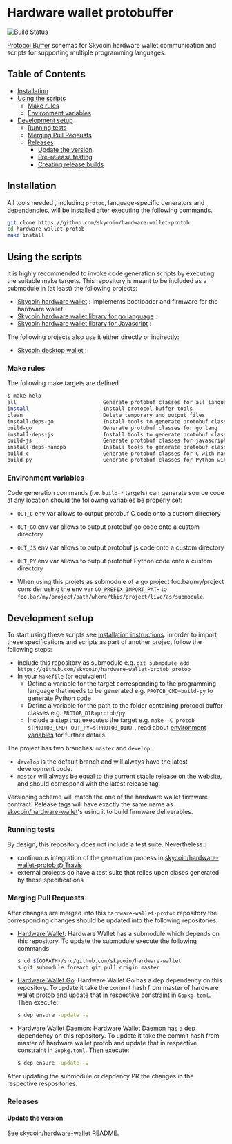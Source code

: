 # Hardware wallet protobuffer

[![Build Status](https://travis-ci.com/skycoin/hardware-wallet-protob.svg?branch=master)](https://travis-ci.com/skycoin/hardware-wallet-protob)

[Protocol Buffer](https://developers.google.com/protocol-buffers/) schemas for Skycoin hardware wallet communication and scripts for supporting multiple programming languages.

## Table of Contents

<!-- MarkdownTOC levels="1,2,3,4,5" autolink="true" bracket="round" -->
- [Installation](#installation)
- [Using the scripts](#using-the-scripts)
  - [Make rules](#make-rules)
  - [Environment variables](#environment-variables)
- [Development setup](#development-setup)
  - [Running tests](#running-tests)
  - [Merging Pull Reqeusts](#merging-pull-requests)
  - [Releases](#releases)
    - [Update the version](#update-the-version)
    - [Pre-release testing](#pre-release-testing)
    - [Creating release builds](#creating-release-builds)
<!-- /MarkdownTOC -->

## Installation

All tools needed , including `protoc`, language-specific generators and dependencies, will be installed after executing the following commands.

```sh
git clone https://github.com/skycoin/hardware-wallet-protob
cd hardware-wallet-protob
make install
```

## Using the scripts

It is highly recommended to invoke code generation scripts by executing the suitable make targets. This repository is meant to be included as a submodule in (at least) the following projects:

- [Skycoin hardware wallet](https://github.com/skycoin/hardware-wallet) : Implements bootloader and firmware for the hardware wallet
- [Skycoin hardware wallet library for go language](https://github.com/skycoin/hardware-wallet-go) :
- [Skycoin hardware wallet library for Javascript](https://github.com/skycoin/hardware-wallet-js) :

The following projects also use it either directly or indirectly:

- [Skycoin desktop wallet ](https://github.com/skycoin/skycoin/tree/master/src/electron) :

### Make rules

The following make targets are defined

```sh
$ make help
all                            Generate protobuf classes for all languages
install                        Install protocol buffer tools
clean                          Delete temporary and output files
install-deps-go                Install tools to generate protobuf classes for go lang
build-go                       Generate protobuf classes for go lang
install-deps-js                Install tools to generate protobuf classes for javascript
build-js                       Generate protobuf classes for javascript
install-deps-nanopb            Install tools to generate protobuf classes for C and Python with nanopb
build-c                        Generate protobuf classes for C with nanopb
build-py                       Generate protobuf classes for Python with nanopb
```

### Environment variables

Code generation commands (i.e. `build-*` targets) can generate source code at any location should the following variables be properly set:

- `OUT_C` env var allows to output protobuf C code onto a custom directory
- `OUT_GO` env var allows to output protobuf go code onto a custom directory
- `OUT_JS` env var allows to output protobuf js code onto a custom directory
- `OUT_PY` env var allows to output protobuf Python code onto a custom directory

- When using this projets as submodule of a go project foo.bar/my/project consider using the env var `GO_PREFIX_IMPORT_PATH` to `foo.bar/my/project/path/where/this/project/live/as/submodule`.

## Development setup

To start using these scripts see [installation instructions](#installation). In order to import these specifications and scripts as part of another project follow the following steps:

- Include this repository as submodule e.g. `git submodule add https://github.com/skycoin/hardware-wallet-protob protob`
- In your `Makefile` (or equivalent)
  * Define a variable for the target corresponding to the programming language that needs to be generated e.g. `PROTOB_CMD=build-py` to generate Python code
  * Define a variable for the path to the folder containing protocol buffer classes e.g. `PROTOB_DIR=protob/py`
  * Include a step that executes the target e.g. `make -C protob $(PROTOB_CMD) OUT_PY=$(PROTOB_DIR)` , read about [environment variables](#environment-variables) for further details. 

The project has two branches: `master` and `develop`.

- `develop` is the default branch and will always have the latest development code.
- `master` will always be equal to the current stable release on the website, and should correspond with the latest release tag.

Versioning scheme will match the one of the hardware wallet firmware contract. Release tags will have exactly the same name as [skycoin/hardware-wallet](https://github.com/skycoin/hardware-wallet)'s using it to build firmware deliverables.

### Running tests

By design, this repository does not include a test suite. Nevertheless :

- continuous integration of the generation process in [skycoin/hardware-wallet-protob @ Travis](https://travis-ci.com/skycoin/hardware-wallet-protob)
- external projects do have a test suite that relies upon clases generated by these specifications

### Merging Pull Requests
After changes are merged into this `hardware-wallet-protob` repository the corresponding changes should be updated into the following repositories:
- [Hardware Wallet](https://github.com/skycoin/hardware-wallet): 
    Hardware Wallet has a submodule which depends on this repository.
    To update the submodule execute the following commands
    ```bash
    $ cd $(GOPATH)/src/github.com/skycoin/hardware-wallet
    $ git submodule foreach git pull origin master
    ```

- [Hardware Wallet Go](https://github.com/skycoin/hardware-wallet-go):
    Hardware Wallet Go has a dep dependency on this repository.
    To update it take the commit hash from master of hardware wallet protob and update that in respective constraint in `Gopkg.toml`.
    Then execute:
    ```bash
    $ dep ensure -update -v 
    ``` 

- [Hardware Wallet Daemon](https://github.com/skycoin/hardware-wallet-daemon):
    Hardware Wallet Daemon has a dep dependency on this repository.
    To update it take the commit hash from master of hardware wallet protob and update that in respective constraint in `Gopkg.toml`.
    Then execute:
    ```bash
    $ dep ensure -update -v 
    ```

After updating the submodule or depdency PR the changes in the respective respositories.

### Releases


#### Update the version

See [skycoin/hardware-wallet README](https://github.com/skycoin/hardware-wallet/tree/master/README.md).

